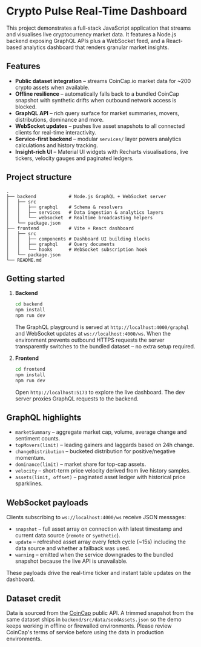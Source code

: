 # Crypto Pulse Real-Time Dashboard

This project demonstrates a full-stack JavaScript application that streams and visualises live cryptocurrency market data. It features a Node.js backend exposing GraphQL APIs plus a WebSocket feed, and a React-based analytics dashboard that renders granular market insights.

## Features

- **Public dataset integration** – streams CoinCap.io market data for ~200 crypto assets when available.
- **Offline resilience** – automatically falls back to a bundled CoinCap snapshot with synthetic drifts when outbound network access is blocked.
- **GraphQL API** – rich query surface for market summaries, movers, distributions, dominance and more.
- **WebSocket updates** – pushes live asset snapshots to all connected clients for real-time interactivity.
- **Service-first backend** – modular `services/` layer powers analytics calculations and history tracking.
- **Insight-rich UI** – Material UI widgets with Recharts visualisations, live tickers, velocity gauges and paginated ledgers.

## Project structure

```
.
├── backend            # Node.js GraphQL + WebSocket server
│   ├── src
│   │   ├── graphql    # Schema & resolvers
│   │   ├── services   # Data ingestion & analytics layers
│   │   └── websocket  # Realtime broadcasting helpers
│   └── package.json
├── frontend           # Vite + React dashboard
│   ├── src
│   │   ├── components # Dashboard UI building blocks
│   │   ├── graphql    # Query documents
│   │   └── hooks      # WebSocket subscription hook
│   └── package.json
└── README.md
```

## Getting started

1. **Backend**
   ```bash
   cd backend
   npm install
   npm run dev
   ```
   The GraphQL playground is served at `http://localhost:4000/graphql` and WebSocket updates at `ws://localhost:4000/ws`.
   When the environment prevents outbound HTTPS requests the server transparently switches to the bundled dataset – no extra setup required.

2. **Frontend**
   ```bash
   cd frontend
   npm install
   npm run dev
   ```
   Open `http://localhost:5173` to explore the live dashboard. The dev server proxies GraphQL requests to the backend.

## GraphQL highlights

- `marketSummary` – aggregate market cap, volume, average change and sentiment counts.
- `topMovers(limit)` – leading gainers and laggards based on 24h change.
- `changeDistribution` – bucketed distribution for positive/negative momentum.
- `dominance(limit)` – market share for top-cap assets.
- `velocity` – short-term price velocity derived from live history samples.
- `assets(limit, offset)` – paginated asset ledger with historical price sparklines.

## WebSocket payloads

Clients subscribing to `ws://localhost:4000/ws` receive JSON messages:

- `snapshot` – full asset array on connection with latest timestamp and current data source (`remote` or `synthetic`).
- `update` – refreshed asset array every fetch cycle (~15s) including the data source and whether a fallback was used.
- `warning` – emitted when the service downgrades to the bundled snapshot because the live API is unavailable.

These payloads drive the real-time ticker and instant table updates on the dashboard.

## Dataset credit

Data is sourced from the [CoinCap](https://coincap.io/) public API. A trimmed snapshot from the same dataset ships in `backend/src/data/seedAssets.json` so the demo keeps working in offline or firewalled environments. Please review CoinCap's terms of service before using the data in production environments.
